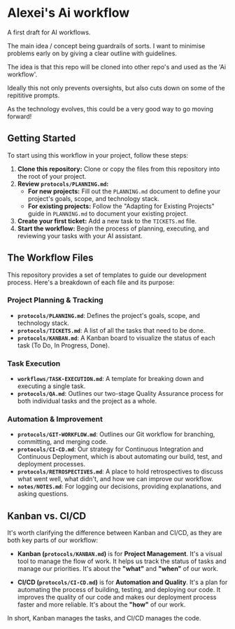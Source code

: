 # Alexei's Ai workflow

A first draft for AI workflows.

The main idea / concept being guardrails of sorts. I want to minimise problems early on by giving a clear outline with guidelines.

The idea is that this repo will be cloned into other repo's and used as the 'Ai workflow'. 

Ideally this not only prevents oversights, but also cuts down on some of the repititive prompts.

As the technology evolves, this could be a very good way to go moving forward!

## Getting Started

To start using this workflow in your project, follow these steps:

1.  **Clone this repository:** Clone or copy the files from this repository into the root of your project.
2.  **Review `protocols/PLANNING.md`:**
    *   **For new projects:** Fill out the `PLANNING.md` document to define your project's goals, scope, and technology stack.
    *   **For existing projects:** Follow the "Adapting for Existing Projects" guide in `PLANNING.md` to document your existing project.
3.  **Create your first ticket:** Add a new task to the `TICKETS.md` file.
4.  **Start the workflow:** Begin the process of planning, executing, and reviewing your tasks with your AI assistant.

## The Workflow Files

This repository provides a set of templates to guide our development process. Here's a breakdown of each file and its purpose:

### Project Planning & Tracking

*   **`protocols/PLANNING.md`**: Defines the project's goals, scope, and technology stack.
*   **`protocols/TICKETS.md`**: A list of all the tasks that need to be done.
*   **`protocols/KANBAN.md`**: A Kanban board to visualize the status of each task (To Do, In Progress, Done).

### Task Execution

*   **`workflows/TASK-EXECUTION.md`**: A template for breaking down and executing a single task.
*   **`protocols/QA.md`**: Outlines our two-stage Quality Assurance process for both individual tasks and the project as a whole.

### Automation & Improvement

*   **`protocols/GIT-WORKFLOW.md`**: Outlines our Git workflow for branching, committing, and merging code.
*   **`protocols/CI-CD.md`**: Our strategy for Continuous Integration and Continuous Deployment, which is about automating our build, test, and deployment processes.
*   **`protocols/RETROSPECTIVES.md`**: A place to hold retrospectives to discuss what went well, what didn't, and how we can improve our workflow.
*   **`notes/NOTES.md`**: For logging our decisions, providing explanations, and asking questions.

## Kanban vs. CI/CD

It's worth clarifying the difference between Kanban and CI/CD, as they are both key parts of our workflow:

*   **Kanban (`protocols/KANBAN.md`)** is for **Project Management**. It's a visual tool to manage the flow of work. It helps us track the status of tasks and manage our priorities. It's about the **"what"** and **"when"** of our work.

*   **CI/CD (`protocols/CI-CD.md`)** is for **Automation and Quality**. It's a plan for automating the process of building, testing, and deploying our code. It improves the quality of our code and makes our deployment process faster and more reliable. It's about the **"how"** of our work.

In short, Kanban manages the tasks, and CI/CD manages the code.